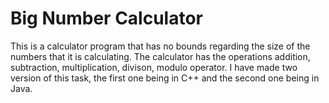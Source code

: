 # Big Number Calculator
This is a calculator program that has no bounds regarding the size of the numbers that it is calculating.
The calculator has the operations addition, subtraction, multiplication, divison, modulo operator.
I have made two version of this task, the first one being in C++ and the second one being in Java.
